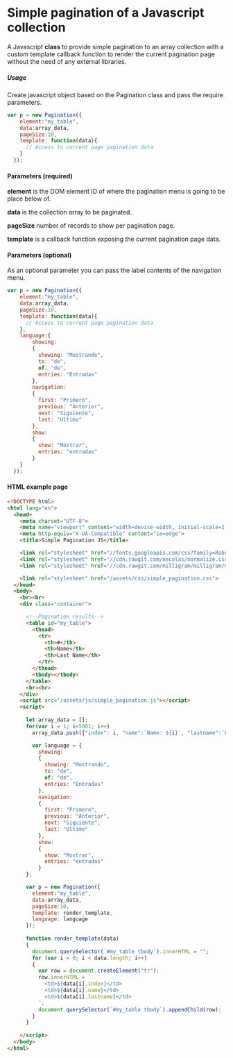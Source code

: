 # Simple pagination of a Javascript collection

A Javascript **class** to provide simple pagination to an array collection with a custom template callback function to render the current pagination page without the need of any external libraries.

##### Usage
Create javascript object based on the Pagination class and pass the require parameters.

```javascript
var p = new Pagination({
    element:"my_table",
    data:array_data,
    pageSize:10,
    template: function(data){
      // Access to current page pagination data
    }
  });      
```

#### Parameters (required)
**element** is the DOM element ID of where the pagination menu is going to be place below of.

**data** is the collection array to be paginated.

**pageSize** number of records to show per pagination page.

**template** is a callback function exposing the current pagination page data.

#### Parameters (optional)
As an optional parameter you can pass the label contents of the navigation menu.

```javascript
var p = new Pagination({
    element:"my_table",
    data:array_data,
    pageSize:10,
    template: function(data){
      // Access to current page pagination data
    },
    language:{
        showing:
        {
          showing: "Mostrando",
          to: "de",
          of: "de",
          entries: "Entradas"
        },
        navigation:
        {
          first: "Primero",
          previous: "Anterior",
          next: "Siguiente",
          last: "Ultimo"
        },
        show:
        {
          show: "Mostrar",
          entries: "entradas"
        }
    }
  });      
```

#### HTML example page
```html
<!DOCTYPE html>
<html lang="en">
  <head>
    <meta charset="UTF-8">
    <meta name="viewport" content="width=device-width, initial-scale=1.0">
    <meta http-equiv="X-UA-Compatible" content="ie=edge">
    <title>Simple Pagination JS</title>

    <link rel="stylesheet" href="//fonts.googleapis.com/css?family=Roboto:300,300italic,700,700italic">
    <link rel="stylesheet" href="//cdn.rawgit.com/necolas/normalize.css/master/normalize.css">
    <link rel="stylesheet" href="//cdn.rawgit.com/milligram/milligram/master/dist/milligram.min.css">

    <link rel="stylesheet" href="/assets/css/simple_pagination.css">
  </head>
  <body>
    <br><br>
    <div class="container">

      <!--Pagination results-->
      <table id="my_table">
        <thead>
          <tr>
            <th>#</th>
            <th>Name</th>
            <th>Last Name</th>
          </tr>
        </thead>
        <tbody></tbody>
      </table>
      <br><br>
    </div>
    <script src="/assets/js/simple_pagination.js"></script>
    <script>
      
      let array_data = [];
      for(var i = 1; i<5001; i++)
        array_data.push({"index": i, "name":`Name: ${i}`, "lastname":`Last Name: ${i}`});

        var language = {
          showing:
          {
            showing: "Mostrando",
            to: "de",
            of: "de",
            entries: "Entradas"
          },
          navigation:
          {
            first: "Primero",
            previous: "Anterior",
            next: "Siguiente",
            last: "Ultimo"
          },
          show:
          {
            show: "Mostrar",
            entries: "entradas"
          }
      };

      var p = new Pagination({
        element:"my_table",
        data:array_data,
        pageSize:10,
        template: render_template,
        language: language
      });
        
      function render_template(data)
      {
        document.querySelector(`#my_table tbody`).innerHTML = "";
        for (var i = 0; i < data.length; i++) 
        {
          var row = document.createElement("tr");
          row.innerHTML = `
            <td>${data[i].index}</td>
            <td>${data[i].name}</td>
            <td>${data[i].lastname}</td>
          `;
          document.querySelector(`#my_table tbody`).appendChild(row);
        }
      }
      
    </script>
  </body>
</html>
```